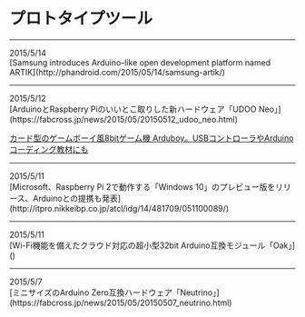 # プロトタイプツール
<hr>
2015/5/14<br>
[Samsung introduces Arduino-like open development platform named ARTIK](http://phandroid.com/2015/05/14/samsung-artik/)
<hr>
2015/5/12<br>
[ArduinoとRaspberry Piのいいとこ取りした新ハードウェア「UDOO Neo」](https://fabcross.jp/news/2015/05/20150512_udoo_neo.html)

[カード型のゲームボーイ風8bitゲーム機 Arduboy。USBコントローラやArduinoコーディング教材にも](http://japanese.engadget.com/2015/05/12/8bit-arduboy-usb-arduino/)
<hr>
2015/5/11<br>
[Microsoft、Raspberry Pi 2で動作する「Windows 10」のプレビュー版をリリース、Arduinoとの提携も発表](http://itpro.nikkeibp.co.jp/atcl/idg/14/481709/051100089/)
<hr>
2015/5/11<br>
[Wi-Fi機能を備えたクラウド対応の超小型32bit Arduino互換モジュール「Oak」]()
<hr>
2015/5/7<br>
[ミニサイズのArduino Zero互換ハードウェア「Neutrino」](https://fabcross.jp/news/2015/05/20150507_neutrino.html)
